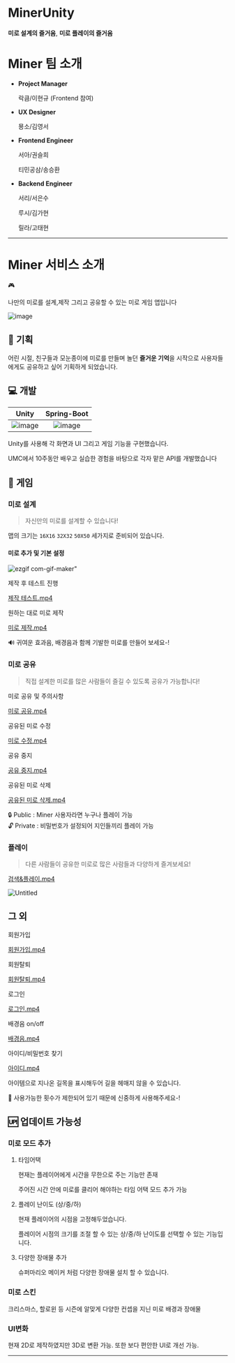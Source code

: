 # MinerUnity

**미로 설계의 즐거움**, **미로 플레이의 즐거움**

# Miner 팀 소개

- **Project Manager**
    
    락큼/이현규
    (Frontend 참여)
    

- **UX Designer**
    
    묭소/김영서
    

- **Frontend Engineer**
    
    서아/권슬희
    
    티민공삼/송승환
    

- **Backend Engineer**
    
    서리/서은수
    
    루시/김가현
    
    릴라/고태현
    

---

# Miner 서비스 소개

<aside>
🎮 <p align="justify">
 나만의 미로를 설계,제작 그리고 공유할 수 있는 미로 게임 앱입니다
</p>
</aside>

![image](https://user-images.githubusercontent.com/77333310/208293462-34c682bf-71a4-4447-99ee-7a2d69e153f3.png)



## 📝 기획

어린 시절, 친구들과 모눈종이에 미로를 만들며 놀던 **즐거운 기억**을 시작으로 사용자들에게도 공유하고 싶어 기획하게 되었습니다.

## 💻 개발

| Unity | Spring-Boot |
| :--------: | :--------: |
| ![image](https://user-images.githubusercontent.com/77333310/208293490-ee2ba8f6-4cfa-4741-8182-9baf9f2332ff.png)| ![image](https://user-images.githubusercontent.com/77333310/208293500-1ea9361c-de19-49ca-a042-3813a42863da.png)|  

Unity를 사용해 각 화면과 UI 그리고 게임 기능을 구현했습니다.

UMC에서 10주동안 배우고 실습한 경험을 바탕으로 각자 맡은 API를 개발했습니다

## 💫 게임

### 미로 설계

> 자신만의 미로를 설계할 수 있습니다!
> 

맵의 크기는 `16X16`  `32X32` `50X50` 세가지로 준비되어 있습니다.

#### 미로 추가 및 기본 설정

![ezgif com-gif-maker](https://user-images.githubusercontent.com/77333310/208292535-c7bf56b0-92aa-4d47-9c26-fd65da555869.gif)"


제작 후 테스트 진행

[제작 테스트.mp4](Miner%20%E1%84%8E%E1%85%AC%E1%84%8C%E1%85%A9%E1%86%BC%20%E1%84%85%E1%85%A6%E1%86%AB%E1%84%83%E1%85%A5%E1%84%85%E1%85%B5%E1%86%BC%20%E1%84%91%E1%85%A6%E1%84%8B%E1%85%B5%E1%84%8C%E1%85%B5%203fa26fd11c7f4703acf918d734d80099/%EC%A0%9C%EC%9E%91_%ED%85%8C%EC%8A%A4%ED%8A%B8.mp4)

원하는 대로 미로 제작

[미로 제작.mp4](Miner%20%E1%84%8E%E1%85%AC%E1%84%8C%E1%85%A9%E1%86%BC%20%E1%84%85%E1%85%A6%E1%86%AB%E1%84%83%E1%85%A5%E1%84%85%E1%85%B5%E1%86%BC%20%E1%84%91%E1%85%A6%E1%84%8B%E1%85%B5%E1%84%8C%E1%85%B5%203fa26fd11c7f4703acf918d734d80099/%EB%AF%B8%EB%A1%9C_%EC%A0%9C%EC%9E%91.mp4)

<aside>
🔊 귀여운 효과음, 배경음과 함께 기발한 미로를 만들어 보세요-!

</aside>

### **미로 공유**

> 직접 설계한 미로를 많은 사람들이 즐길 수 있도록 공유가 가능합니다!
> 

미로 공유 및 주의사항

[미로 공유.mp4](Miner%20%E1%84%8E%E1%85%AC%E1%84%8C%E1%85%A9%E1%86%BC%20%E1%84%85%E1%85%A6%E1%86%AB%E1%84%83%E1%85%A5%E1%84%85%E1%85%B5%E1%86%BC%20%E1%84%91%E1%85%A6%E1%84%8B%E1%85%B5%E1%84%8C%E1%85%B5%203fa26fd11c7f4703acf918d734d80099/%EB%AF%B8%EB%A1%9C_%EA%B3%B5%EC%9C%A0.mp4)

공유된 미로 수정

[미로 수정.mp4](Miner%20%E1%84%8E%E1%85%AC%E1%84%8C%E1%85%A9%E1%86%BC%20%E1%84%85%E1%85%A6%E1%86%AB%E1%84%83%E1%85%A5%E1%84%85%E1%85%B5%E1%86%BC%20%E1%84%91%E1%85%A6%E1%84%8B%E1%85%B5%E1%84%8C%E1%85%B5%203fa26fd11c7f4703acf918d734d80099/%EB%AF%B8%EB%A1%9C_%EC%88%98%EC%A0%95.mp4)

공유 중지

[공유 중지.mp4](Miner%20%E1%84%8E%E1%85%AC%E1%84%8C%E1%85%A9%E1%86%BC%20%E1%84%85%E1%85%A6%E1%86%AB%E1%84%83%E1%85%A5%E1%84%85%E1%85%B5%E1%86%BC%20%E1%84%91%E1%85%A6%E1%84%8B%E1%85%B5%E1%84%8C%E1%85%B5%203fa26fd11c7f4703acf918d734d80099/%EA%B3%B5%EC%9C%A0_%EC%A4%91%EC%A7%80.mp4)

공유된 미로 삭제

[공유된 미로 삭제.mp4](Miner%20%E1%84%8E%E1%85%AC%E1%84%8C%E1%85%A9%E1%86%BC%20%E1%84%85%E1%85%A6%E1%86%AB%E1%84%83%E1%85%A5%E1%84%85%E1%85%B5%E1%86%BC%20%E1%84%91%E1%85%A6%E1%84%8B%E1%85%B5%E1%84%8C%E1%85%B5%203fa26fd11c7f4703acf918d734d80099/%EA%B3%B5%EC%9C%A0%EB%90%9C_%EB%AF%B8%EB%A1%9C_%EC%82%AD%EC%A0%9C.mp4)

<aside>
🔒 Public : Miner 사용자라면 누구나 플레이 가능

</aside>

<aside>
🔓 Private : 비밀번호가 설정되어 지인들끼리 플레이 가능

</aside>

### **플레이**

> 다른 사람들이 공유한 미로로 많은 사람들과 다양하게 즐겨보세요!
> 

[검색&플레이.mp4](Miner%20%E1%84%8E%E1%85%AC%E1%84%8C%E1%85%A9%E1%86%BC%20%E1%84%85%E1%85%A6%E1%86%AB%E1%84%83%E1%85%A5%E1%84%85%E1%85%B5%E1%86%BC%20%E1%84%91%E1%85%A6%E1%84%8B%E1%85%B5%E1%84%8C%E1%85%B5%203fa26fd11c7f4703acf918d734d80099/%EA%B2%80%EC%83%89%ED%94%8C%EB%A0%88%EC%9D%B4.mp4)

![Untitled](Miner%20%E1%84%8E%E1%85%AC%E1%84%8C%E1%85%A9%E1%86%BC%20%E1%84%85%E1%85%A6%E1%86%AB%E1%84%83%E1%85%A5%E1%84%85%E1%85%B5%E1%86%BC%20%E1%84%91%E1%85%A6%E1%84%8B%E1%85%B5%E1%84%8C%E1%85%B5%203fa26fd11c7f4703acf918d734d80099/Untitled%202.png)

## 그 외

회원가입

[회원가입.mp4](Miner%20%E1%84%8E%E1%85%AC%E1%84%8C%E1%85%A9%E1%86%BC%20%E1%84%85%E1%85%A6%E1%86%AB%E1%84%83%E1%85%A5%E1%84%85%E1%85%B5%E1%86%BC%20%E1%84%91%E1%85%A6%E1%84%8B%E1%85%B5%E1%84%8C%E1%85%B5%203fa26fd11c7f4703acf918d734d80099/%ED%9A%8C%EC%9B%90%EA%B0%80%EC%9E%85.mp4)

회원탈퇴

[회원탈퇴.mp4](Miner%20%E1%84%8E%E1%85%AC%E1%84%8C%E1%85%A9%E1%86%BC%20%E1%84%85%E1%85%A6%E1%86%AB%E1%84%83%E1%85%A5%E1%84%85%E1%85%B5%E1%86%BC%20%E1%84%91%E1%85%A6%E1%84%8B%E1%85%B5%E1%84%8C%E1%85%B5%203fa26fd11c7f4703acf918d734d80099/%ED%9A%8C%EC%9B%90%ED%83%88%ED%87%B4.mp4)

로그인

[로그인.mp4](Miner%20%E1%84%8E%E1%85%AC%E1%84%8C%E1%85%A9%E1%86%BC%20%E1%84%85%E1%85%A6%E1%86%AB%E1%84%83%E1%85%A5%E1%84%85%E1%85%B5%E1%86%BC%20%E1%84%91%E1%85%A6%E1%84%8B%E1%85%B5%E1%84%8C%E1%85%B5%203fa26fd11c7f4703acf918d734d80099/%EB%A1%9C%EA%B7%B8%EC%9D%B8.mp4)

배경음 on/off

[배경음.mp4](Miner%20%E1%84%8E%E1%85%AC%E1%84%8C%E1%85%A9%E1%86%BC%20%E1%84%85%E1%85%A6%E1%86%AB%E1%84%83%E1%85%A5%E1%84%85%E1%85%B5%E1%86%BC%20%E1%84%91%E1%85%A6%E1%84%8B%E1%85%B5%E1%84%8C%E1%85%B5%203fa26fd11c7f4703acf918d734d80099/%EB%B0%B0%EA%B2%BD%EC%9D%8C.mp4)

아이디/비밀번호 찾기

[아이디.mp4](Miner%20%E1%84%8E%E1%85%AC%E1%84%8C%E1%85%A9%E1%86%BC%20%E1%84%85%E1%85%A6%E1%86%AB%E1%84%83%E1%85%A5%E1%84%85%E1%85%B5%E1%86%BC%20%E1%84%91%E1%85%A6%E1%84%8B%E1%85%B5%E1%84%8C%E1%85%B5%203fa26fd11c7f4703acf918d734d80099/%EC%95%84%EC%9D%B4%EB%94%94.mp4)

아이템으로 지나온 길목을 표시해두어 길을 헤매지 않을 수 있습니다.

<aside>
🍞 사용가능한 횟수가 제한되어 있기 때문에 신중하게 사용해주세요-!

</aside>

## 🆙 업데이트 가능성

### **미로 모드 추가**

1. 타임어택
    
    현재는 플레이어에게 시간을 무한으로 주는 기능만 존재
    
    주어진 시간 안에 미로를 클리어 해야하는 타임 어택 모드 추가 가능
    
2. 플레이 난이도 (상/중/하)
    
    현재 플레이어의 시점을 고정해두었습니다.
    
    플레이어 시점의 크기를 조절 할 수 있는 상/중/하 난이도를 선택할 수 있는 기능입니다.
    
3. 다양한 장애물 추가
    
     슈퍼마리오 메이커 처럼 다양한 장애물 설치 할 수 있습니다.
    

### 미로 스킨

크리스마스, 할로윈 등 시즌에 알맞게 다양한 컨셉을 지닌 미로 배경과 장애물

### UI변화

현재 2D로 제작하였지만 3D로 변환 가능. 또한 보다 편안한 UI로 개선 가능.

---
